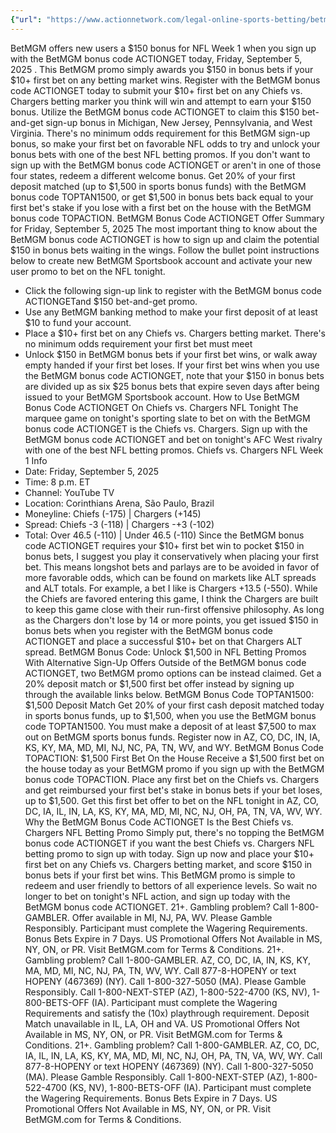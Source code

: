 ```yaml
---
{"url": "https://www.actionnetwork.com/legal-online-sports-betting/betmgm-bonus-code-actionget-unlocks-150-bet-and-get-chiefs-vs-chargers-nfl-betting-promo", "title": "BetMGM Bonus Code ACTIONGET Unlocks $150 Bet-And-Get Chiefs vs. Chargers NFL Betting Promo", "published": "2025-09-05T20:40:08.000Z", "source": "actionnetwork.com", "ingested": "2025-09-27"}
---
```


BetMGM offers new users a $150 bonus for NFL Week 1 when you sign up with the BetMGM bonus code ACTIONGET today, Friday, September 5, 2025 . This BetMGM promo simply awards you $150 in bonus bets if your $10+ first bet on any betting market wins. Register with the BetMGM bonus code ACTIONGET today to submit your $10+ first bet on any Chiefs vs. Chargers betting marker you think will win and attempt to earn your $150 bonus.
Utilize the BetMGM bonus code ACTIONGET to claim this $150 bet-and-get sign-up bonus in Michigan, New Jersey, Pennsylvania, and West Virginia. There's no minimum odds requirement for this BetMGM sign-up bonus, so make your first bet on favorable NFL odds to try and unlock your bonus bets with one of the best NFL betting promos.
If you don't want to sign up with the BetMGM bonus code ACTIONGET or aren't in one of those four states, redeem a different welcome bonus. Get 20% of your first deposit matched (up to $1,500 in sports bonus funds) with the BetMGM bonus code TOPTAN1500, or get $1,500 in bonus bets back equal to your first bet's stake if you lose with a first bet on the house with the BetMGM bonus code TOPACTION.
BetMGM Bonus Code ACTIONGET Offer Summary for Friday, September 5, 2025
The most important thing to know about the BetMGM bonus code ACTIONGET is how to sign up and claim the potential $150 in bonus bets waiting in the wings. Follow the bullet point instructions below to create new BetMGM Sportsbook account and activate your new user promo to bet on the NFL tonight.
- Click the following sign-up link to register with the BetMGM bonus code ACTIONGETand $150 bet-and-get promo.
- Use any BetMGM banking method to make your first deposit of at least $10 to fund your account.
- Place a $10+ first bet on any Chiefs vs. Chargers betting market. There's no minimum odds requirement your first bet must meet
- Unlock $150 in BetMGM bonus bets if your first bet wins, or walk away empty handed if your first bet loses.
If your first bet wins when you use the BetMGM bonus code ACTIONGET, note that your $150 in bonus bets are divided up as six $25 bonus bets that expire seven days after being issued to your BetMGM Sportsbook account.
How to Use BetMGM Bonus Code ACTIONGET On Chiefs vs. Chargers NFL Tonight
The marquee game on tonight's sporting slate to bet on with the BetMGM bonus code ACTIONGET is the Chiefs vs. Chargers. Sign up with the BetMGM bonus code ACTIONGET and bet on tonight's AFC West rivalry with one of the best NFL betting promos.
Chiefs vs. Chargers NFL Week 1 Info
- Date: Friday, September 5, 2025
- Time: 8 p.m. ET
- Channel: YouTube TV
- Location: Corinthians Arena, São Paulo, Brazil
- Moneyline: Chiefs (-175) | Chargers (+145)
- Spread: Chiefs -3 (-118) | Chargers -+3 (-102)
- Total: Over 46.5 (-110) | Under 46.5 (-110)
Since the BetMGM bonus code ACTIONGET requires your $10+ first bet win to pocket $150 in bonus bets, I suggest you play it conservatively when placing your first bet. This means longshot bets and parlays are to be avoided in favor of more favorable odds, which can be found on markets like ALT spreads and ALT totals.
For example, a bet I like is Chargers +13.5 (-550). While the Chiefs are favored entering this game, I think the Chargers are built to keep this game close with their run-first offensive philosophy. As long as the Chargers don't lose by 14 or more points, you get issued $150 in bonus bets when you register with the BetMGM bonus code ACTIONGET and place a successful $10+ bet on that Chargers ALT spread.
BetMGM Bonus Code: Unlock $1,500 in NFL Betting Promos With Alternative Sign-Up Offers
Outside of the BetMGM bonus code ACTIONGET, two BetMGM promo options can be instead claimed. Get a 20% deposit match or $1,500 first bet offer instead by signing up through the available links below.
BetMGM Bonus Code TOPTAN1500: $1,500 Deposit Match
Get 20% of your first cash deposit matched today in sports bonus funds, up to $1,500, when you use the BetMGM bonus code TOPTAN1500. You must make a deposit of at least $7,500 to max out on BetMGM sports bonus funds. Register now in AZ, CO, DC, IN, IA, KS, KY, MA, MD, MI, NJ, NC, PA, TN, WV, and WY.
BetMGM Bonus Code TOPACTION: $1,500 First Bet On the House
Receive a $1,500 first bet on the house today as your BetMGM promo if you sign up with the BetMGM bonus code TOPACTION. Place any first bet on the Chiefs vs. Chargers and get reimbursed your first bet's stake in bonus bets if your bet loses, up to $1,500. Get this first bet offer to bet on the NFL tonight in AZ, CO, DC, IA, IL, IN, LA, KS, KY, MA, MD, MI, NC, NJ, OH, PA, TN, VA, WV, WY.
Why the BetMGM Bonus Code ACTIONGET Is the Best Chiefs vs. Chargers NFL Betting Promo
Simply put, there's no topping the BetMGM bonus code ACTIONGET if you want the best Chiefs vs. Chargers NFL betting promo to sign up with today. Sign up now and place your $10+ first bet on any Chiefs vs. Chargers betting market, and score $150 in bonus bets if your first bet wins. This BetMGM promo is simple to redeem and user friendly to bettors of all experience levels. So wait no longer to bet on tonight's NFL action, and sign up today with the BetMGM bonus code ACTIONGET.
21+. Gambling problem? Call 1-800-GAMBLER. Offer available in MI, NJ, PA, WV. Please Gamble Responsibly. Participant must complete the Wagering Requirements. Bonus Bets Expire in 7 Days. US Promotional Offers Not Available in MS, NY, ON, or PR. Visit BetMGM.com for Terms & Conditions.
21+. Gambling problem? Call 1-800-GAMBLER. AZ, CO, DC, IA, IN, KS, KY, MA, MD, MI, NC, NJ, PA, TN, WV, WY. Call 877-8-HOPENY or text HOPENY (467369) (NY). Call 1-800-327-5050 (MA). Please Gamble Responsibly. Call 1-800-NEXT-STEP (AZ), 1-800-522-4700 (KS, NV), 1-800-BETS-OFF (IA). Participant must complete the Wagering Requirements and satisfy the (10x) playthrough requirement. Deposit Match unavailable in IL, LA, OH and VA. US Promotional Offers Not Available in MS, NY, ON, or PR. Visit BetMGM.com for Terms & Conditions.
21+. Gambling problem? Call 1-800-GAMBLER. AZ, CO, DC, IA, IL, IN, LA, KS, KY, MA, MD, MI, NC, NJ, OH, PA, TN, VA, WV, WY. Call 877-8-HOPENY or text HOPENY (467369) (NY). Call 1-800-327-5050 (MA). Please Gamble Responsibly. Call 1-800-NEXT-STEP (AZ), 1-800-522-4700 (KS, NV), 1-800-BETS-OFF (IA). Participant must complete the Wagering Requirements. Bonus Bets Expire in 7 Days. US Promotional Offers Not Available in MS, NY, ON, or PR. Visit BetMGM.com for Terms & Conditions.